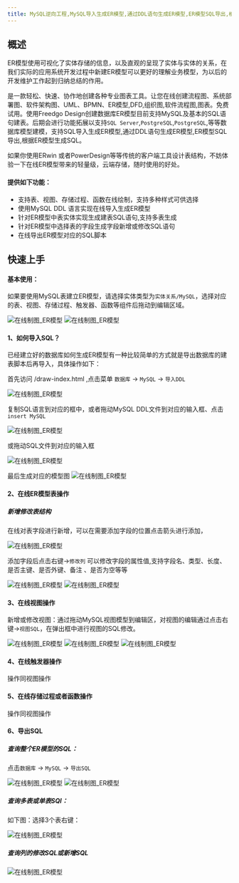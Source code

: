 ```yaml
---
title: MySQL逆向工程,MySQL导入生成ER模型,通过DDL语句生成ER模型,ER模型SQL导出,根据ER模型生成SQL,SQL与ER模型,ERWin替代
---
```


## 概述

ER模型使用可视化了实体存储的信息，以及直观的呈现了实体与实体的关系，在我们实际的应用系统开发过程中新建ER模型可以更好的理解业务模型，为以后的开发维护工作起到归纳总结的作用。

 是一款轻松、快速、协作地创建各种专业图表工具。让您在线创建流程图、系统部署图、软件架构图、UML、BPMN、ER模型,DFD,组织图,软件流程图,图表。免费试用。使用Freedgo Design创建数据库ER模型目前支持MySQL及基本的SQL语句建表。后期会进行功能拓展以支持`SQL Server`,`PostgreSQL`,`PostgreSQL`,等等数据库模型建模，支持SQL导入生成ER模型,通过DDL语句生成ER模型,ER模型SQL导出,根据ER模型生成SQL。

如果你使用ERwin 或者PowerDesign等等传统的客户端工具设计表结构，不妨体验一下在线ER模型带来的轻量级，云端存储，随时使用的好处。


#### 提供如下功能：

- 支持表、视图、存储过程、函数在线绘制，支持多种样式可供选择
- 使用MySQL DDL 语言实现在线导入生成ER模型
- 针对ER模型中表实体实现生成建表SQL语句,支持多表生成
- 针对ER模型中选择表的字段生成字段新增或修改SQL语句
- 在线导出ER模型对应的SQL脚本
<script async src="https://pagead2.googlesyndication.com/pagead/js/adsbygoogle.js"></script><ins class="adsbygoogle" style="display:block; text-align:center;" data-ad-layout="in-article" data-ad-format="fluid" data-ad-client="ca-pub-9055212255210230" data-ad-slot="7941459222"></ins> <script>(adsbygoogle = window.adsbygoogle || []).push({});</script>


## 快速上手

#### 基本使用：

如果要使用MySQL表建立ER模型，请选择实体类型为`实体关系/MySQL`，选择对应的表、视图、存储过程、触发器、函数等组件后拖动到编辑区域。

![在线制图_ER模型](/public/themes/freedgo/er/mysql/er_mysql1.png "在线制图 MySQL ER模型")
![在线制图_ER模型](/public/themes/freedgo/er/mysql/er_mysql2.png "在线制图 MySQL ER模型")



#### 1、如何导入SQL？
已经建立好的数据库如何生成ER模型有一种比较简单的方式就是导出数据库的建表脚本后再导入，具体操作如下：

首先访问 /draw-index.html ,点击菜单 `数据库` -> `MySQL` -> `导入DDL`

![在线制图_ER模型](/public/themes/freedgo/er/mysql/er_mysql3.png "在线制图 MySQL ER模型") 


复制SQL语言到对应的框中，或者拖动MySQL DDL文件到对应的输入框、点击`insert MySQL`

![在线制图_ER模型](/public/themes/freedgo/er/mysql/er_mysql4.png "在线制图 MySQL ER模型") 

或拖动SQL文件到对应的输入框

![在线制图_ER模型](/public/themes/freedgo/er/mysql/er_mysql5.png "在线制图 MySQL ER模型") 

最后生成对应的模型图
![在线制图_ER模型](/public/themes/freedgo/er/mysql/er_mysql6.png "在线制图 MySQL ER模型") 


#### 2、在线ER模型表操作

##### 新增修改表结构
在线对表字段进行新增，可以在需要添加字段的位置点击箭头进行添加，

![在线制图_ER模型](/public/themes/freedgo/er/mysql/er_mysql7.png "在线制图 MySQL ER模型")

添加字段后点击右键->`修改列` 可以修改字段的属性值,支持字段名、类型、长度、是否主键、是否外键、备注 、是否为空等等

![在线制图_ER模型](/public/themes/freedgo/er/mysql/er_mysql8.png "在线制图 MySQL ER模型")
![在线制图_ER模型](/public/themes/freedgo/er/mysql/er_mysql9.png "在线制图 MySQL ER模型") 


#### 3、在线视图操作

新增或修改视图：通过拖动MySQL视图模型到编辑区，对视图的编辑通过点击右键->`视图SQL`，在弹出框中进行视图的SQL修改。

![在线制图_ER模型](/public/themes/freedgo/er/mysql/er_mysql10.png "在线制图 MySQL ER模型")
![在线制图_ER模型](/public/themes/freedgo/er/mysql/er_mysql11.png "在线制图 MySQL ER模型")
![在线制图_ER模型](/public/themes/freedgo/er/mysql/er_mysql12.png "在线制图 MySQL ER模型")

#### 4、在线触发器操作

操作同视图操作

#### 5、在线存储过程或者函数操作

操作同视图操作

#### 6、导出SQL

##### 查询整个ER模型的SQL：

点击`数据库` -> `MySQL` -> `导出SQL`

![在线制图_ER模型](/public/themes/freedgo/er/mysql/er_mysql13.png "在线制图 MySQL ER模型")
![在线制图_ER模型](/public/themes/freedgo/er/mysql/er_mysql14.png "在线制图 MySQL ER模型")

##### 查询多表或单表SQl：

如下图：选择3个表右键：

![在线制图_ER模型](/public/themes/freedgo/er/mysql/er_mysql15.png "在线制图 MySQL ER模型")

##### 查询列的修改SQL或新增SQL
 
![在线制图_ER模型](/public/themes/freedgo/er/mysql/er_mysql16.png "在线制图 MySQL ER模型")
 
